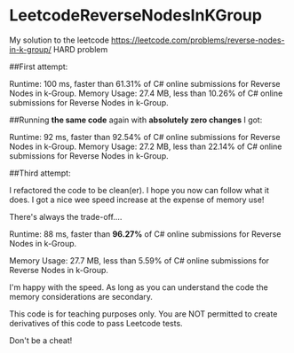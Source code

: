 # LeetcodeReverseNodesInKGroup
My solution to the leetcode https://leetcode.com/problems/reverse-nodes-in-k-group/ HARD problem


##First attempt:

Runtime: 100 ms, faster than 61.31% of C# online submissions for Reverse Nodes in k-Group.
Memory Usage: 27.4 MB, less than 10.26% of C# online submissions for Reverse Nodes in k-Group.

##Running **the same code** again with **absolutely zero changes** I got:

Runtime: 92 ms, faster than 92.54% of C# online submissions for Reverse Nodes in k-Group.
Memory Usage: 27.2 MB, less than 22.14% of C# online submissions for Reverse Nodes in k-Group.


##Third attempt:

I refactored the code to be clean(er). I hope you now can follow what it does. I got a nice wee speed increase at the expense of memory use!

There's always the trade-off....

Runtime: 88 ms, faster than **96.27%** of C# online submissions for Reverse Nodes in k-Group.

Memory Usage: 27.7 MB, less than 5.59% of C# online submissions for Reverse Nodes in k-Group.


I'm happy with the speed. As long as you can understand the code the memory considerations are secondary.

This code is for teaching purposes only. You are NOT permitted to create derivatives of this code to pass Leetcode tests.

Don't be a cheat!
